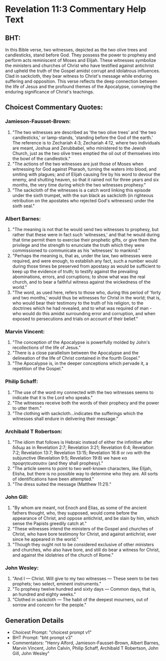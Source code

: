 # Revelation 11:3 Commentary Help Text

## BHT:
In this Bible verse, two witnesses, depicted as the two olive trees and candlesticks, stand before God. They possess the power to prophesy and perform acts reminiscent of Moses and Elijah. These witnesses symbolize the ministers and churches of Christ who have testified against antichrist and upheld the truth of the Gospel amidst corrupt and idolatrous influences. Clad in sackcloth, they bear witness to Christ's message while enduring suffering and opposition. This verse reflects the deep connection between the life of Jesus and the profound themes of the Apocalypse, conveying the enduring significance of Christ's teachings.

## Choicest Commentary Quotes:
### Jamieson-Fausset-Brown:
1. "The two witnesses are described as 'the two olive trees' and 'the two candlesticks,' or lamp-stands, 'standing before the God of the earth.' The reference is to Zechariah 4:3; Zechariah 4:12, where two individuals are meant, Joshua and Zerubbabel, who ministered to the Jewish Church, just as the two olive trees emptied the oil out of themselves into the bowl of the candlestick."
2. "The actions of the two witnesses are just those of Moses when witnessing for God against Pharaoh, turning the waters into blood, and smiting with plagues; and of Elijah causing fire by his word to devour the enemy, and shutting heaven, so that it rained not for three years and six months, the very time during which the two witnesses prophesy."
3. "The sackcloth of the witnesses is a catch word linking this episode under the sixth trumpet, with the sun black as sackcloth (in righteous retribution on the apostates who rejected God's witnesses) under the sixth seal."

### Albert Barnes:
1. "The meaning is not that he would send two witnesses to prophesy, but rather that these were in fact such 'witnesses,' and that he would during that time permit them to exercise their prophetic gifts, or give them the privilege and the strength to enunciate the truth which they were commissioned to communicate as his 'witnesses' to mankind."
2. "Perhaps the meaning is, that as, under the law, two witnesses were required, and were enough, to establish any fact, such a number would during those times be preserved from apostasy as would be sufficient to keep up the evidence of truth; to testify against the prevailing abominations, errors, and corruptions; to show what was the real church, and to bear a faithful witness against the wickedness of the world."
3. "The word, as used here, refers to those who, during this period of 'forty and two months,' would thus be witnesses for Christ in the world; that is, who would bear their testimony to the truth of his religion, to the doctrines which he had revealed, and to what was required of man - who would do this amidst surrounding error and corruption, and when exposed to persecutions and trials on account of their belief."

### Marvin Vincent:
1. "The conception of the Apocalypse is powerfully molded by John's recollections of the life of Jesus."
2. "There is a close parallelism between the Apocalypse and the delineation of the life of Christ contained in the fourth Gospel."
3. "The Apocalypse is, in the deeper conceptions which pervade it, a repetition of the Gospel."

### Philip Schaff:
1. "The use of the word my connected with the two witnesses seems to indicate that it is the Lord who speaks." 
2. "The witnesses receive both the words of their prophecy and the power to utter them."
3. "The clothing with sackcloth...indicates the sufferings which the witnesses shall endure in delivering their message."

### Archibald T Robertson:
1. "The idiom that follows is Hebraic instead of either the infinitive after διδωμ as in Revelation 2:7; Revelation 3:21; Revelation 6:4; Revelation 7:2; Revelation 13:7; Revelation 13:15; Revelation 16:8 or ινα with the subjunctive (Revelation 9:5; Revelation 19:8) we have κα προφητευσουσιν (and they shall prophesy)."
2. "The article seems to point to two well-known characters, like Elijah, Elisha, but there is no possible way to determine who they are. All sorts of identifications have been attempted."
3. "The dress suited the message (Matthew 11:21)."



### John Gill:
1. "By whom are meant, not Enoch and Elias, as some of the ancient fathers thought, who, they supposed, would come before the appearance of Christ, and oppose antichrist, and be slain by him, which sense the Papists greedily catch at."
2. "These witnesses intend the ministers of the Gospel and churches of Christ, who have bore testimony for Christ, and against antichrist, ever since he appeared in the world."
3. "Though they ought not to be considered exclusive of other ministers and churches, who also have bore, and still do bear a witness for Christ, and against the idolatries of the church of Rome."

### John Wesley:
1. "And I — Christ. Will give to my two witnesses — These seem to be two prophets; two select, eminent instruments."
2. "To prophesy twelve hundred and sixty days — Common days, that is, an hundred and eighty weeks."
3. "Clothed in sackcloth — The habit of the deepest mourners, out of sorrow and concern for the people."


## Generation Details
- Choicest Prompt: "choicest prompt v1"
- BHT Prompt: "bht prompt v3"
- Commentators: "Henry Alford, Jamieson-Fausset-Brown, Albert Barnes, Marvin Vincent, John Calvin, Philip Schaff, Archibald T Robertson, John Gill, John Wesley"
